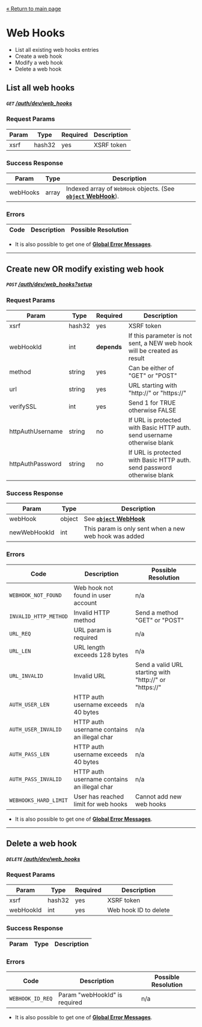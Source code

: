 [&laquo; Return to main page](../../../README.md)

# Web Hooks

* List all existing web hooks entries
* Create a web hook
* Modify a web hook
* Delete a web hook

## List all web hooks
##### `GET`  [/auth/dev/web_hooks]()

### Request Params

Param | Type | Required | Description
--- | --- | --- | ---
xsrf | hash32 | yes | XSRF token

### Success Response

Param | Type |  Description
--- | --- | --- 
webHooks | array | Indexed array of `WebHook` objects. (See [**`object` WebHook**](../../../models/CRYPTO.md#object-webhook)).

### Errors

Code | Description| Possible Resolution
--- | --- | ---

* It is also possible to get one of [**Global Error Messages**](../../../README.md#global-error-messages).

---

## Create new OR modify existing web hook
##### `POST`  [/auth/dev/web_hooks?setup]()

### Request Params

Param | Type | Required | Description
--- | --- | --- | ---
xsrf | hash32 | yes | XSRF token
webHookId | int | **depends** | If this parameter is not sent, a NEW web hook will be created as result
method | string | yes | Can be either of "GET" or "POST"
url | string | yes | URL starting with "http://" or "https://"
verifySSL | int | yes | Send 1 for TRUE otherwise FALSE
httpAuthUsername | string | no | If URL is protected with Basic HTTP auth. send username otherwise blank
httpAuthPassword | string | no | If URL is protected with Basic HTTP auth. send password otherwise blank

### Success Response

Param | Type |  Description
--- | --- | --- 
webHook | object | See [**`object` WebHook**](../../../models/CRYPTO.md#object-webhook)
newWebHookId | int | This param is only sent when a new web hook was added

### Errors

Code | Description| Possible Resolution
--- | --- | ---
`WEBHOOK_NOT_FOUND` | Web hook not found in user account | n/a
`INVALID_HTTP_METHOD` |  Invalid HTTP method | Send a method "GET" or "POST"
`URL_REQ` | URL param is required | n/a
`URL_LEN` | URL length exceeds 128 bytes | n/a
`URL_INVALID` | Invalid URL | Send a valid URL starting with "http://" or "https://"
`AUTH_USER_LEN` | HTTP auth username exceeds 40 bytes | n/a
`AUTH_USER_INVALID` | HTTP auth username contains an illegal char | n/a
`AUTH_PASS_LEN` | HTTP auth username exceeds 40 bytes | n/a
`AUTH_PASS_INVALID` | HTTP auth username contains an illegal char | n/a
`WEBHOOKS_HARD_LIMIT` | User has reached limit for web hooks | Cannot add new web hooks

* It is also possible to get one of [**Global Error Messages**](../../../README.md#global-error-messages).


---

## Delete a web hook
##### `DELETE`  [/auth/dev/web_hooks]()

### Request Params

Param | Type | Required | Description
--- | --- | --- | ---
xsrf | hash32 | yes | XSRF token
webHookId | int | yes | Web hook ID to delete

### Success Response

Param | Type |  Description
--- | --- | --- 

### Errors

Code | Description| Possible Resolution
--- | --- | ---
`WEBHOOK_ID_REQ` | Param "webHookId" is required | n/a

* It is also possible to get one of [**Global Error Messages**](../../../README.md#global-error-messages).